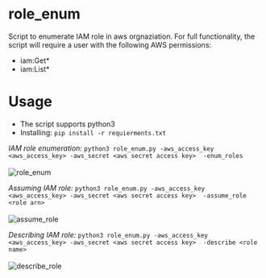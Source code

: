 # role_enum

Script to enumerate IAM role in aws orgnaziation.
For full functionality, the script will require a user with the following AWS permissions:
  - iam:Get*
  - iam:List*
  
# Usage
- The script supports python3 
- Installing:  ``` pip install -r requierments.txt  ```

 *IAM role enumeration:*
 ``` python3 role_enum.py -aws_access_key <aws_access_key> -aws_secret <aws secret access key>  -enum_roles ``` 
 <br />
 <br />![role_enum](pictures/role_enum.png)

 *Assuming IAM role:*
 ``` python3 role_enum.py -aws_access_key <aws_access_key> -aws_secret <aws secret access key>  -assume_role <role arn> ```
  <br />
 <br />![assume_role](pictures/assume_role.png)
 
 *Describing IAM role:*
 ``` python3 role_enum.py -aws_access_key <aws_access_key> -aws_secret <aws secret access key>  -describe <role name> ```
  <br />
 <br />![describe_role](pictures/describe_role.png)
